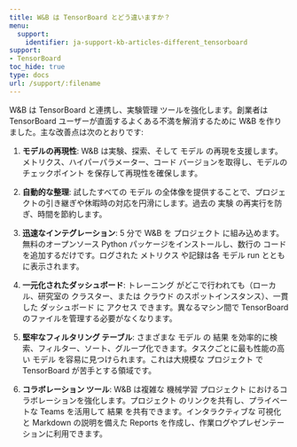 ```yaml
---
title: W&B は TensorBoard とどう違いますか？
menu:
  support:
    identifier: ja-support-kb-articles-different_tensorboard
support:
- TensorBoard
toc_hide: true
type: docs
url: /support/:filename
---
```


W&B は TensorBoard と連携し、実験管理 ツールを強化します。創業者は TensorBoard ユーザーが直面するよくある不満を解消するために W&B を作りました。主な改善点は次のとおりです:

1. **モデルの再現性**: W&B は実験、探索、そして モデル の再現を支援します。メトリクス、ハイパーパラメーター、コード バージョンを取得し、モデルの チェックポイント を保存して再現性を確保します。

2. **自動的な整理**: 試したすべての モデル の全体像を提供することで、プロジェクトの引き継ぎや休暇時の対応を円滑にします。過去の 実験 の再実行を防ぎ、時間を節約します。

3. **迅速なインテグレーション**: 5 分で W&B を プロジェクト に組み込めます。無料のオープンソース Python パッケージをインストールし、数行の コード を追加するだけです。ログされた メトリクス や記録は各 モデル run とともに表示されます。

4. **一元化されたダッシュボード**: トレーニング がどこで行われても（ローカル、研究室の クラスター、または クラウド のスポットインスタンス）、一貫した ダッシュボード に アクセス できます。異なるマシン間で TensorBoard のファイルを管理する必要がなくなります。

5. **堅牢なフィルタリング テーブル**: さまざまな モデル の 結果 を効率的に検索、フィルター、ソート、グループ化できます。タスクごとに最も性能の高い モデル を容易に見つけられます。これは大規模な プロジェクト で TensorBoard が苦手とする領域です。

6. **コラボレーション ツール**: W&B は複雑な 機械学習 プロジェクト におけるコラボレーションを強化します。プロジェクト のリンクを共有し、プライベートな Teams を活用して 結果 を共有できます。インタラクティブな 可視化 と Markdown の説明を備えた Reports を作成し、作業ログやプレゼンテーションに利用できます。